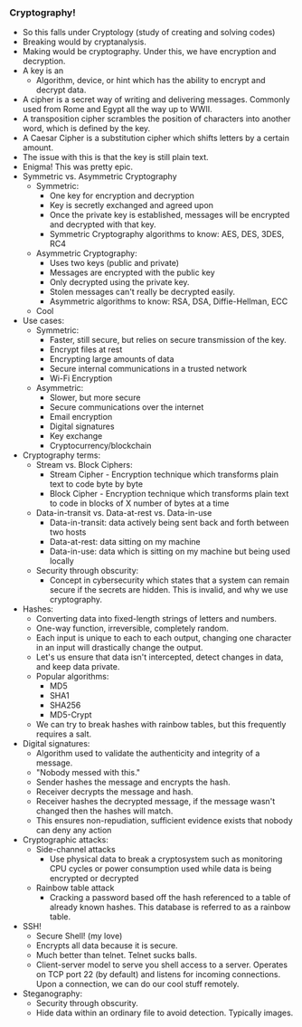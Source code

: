 ### Cryptography!
- So this falls under Cryptology (study of creating and solving codes)
- Breaking would by cryptanalysis.
- Making would be cryptography. Under this, we have encryption and decryption.
- A key is an
	- Algorithm, device, or hint which has the ability to encrypt and decrypt data.
- A cipher is a secret way of writing and delivering messages. Commonly used from Rome and Egypt all the way up to WWII.
- A transposition cipher scrambles the position of characters into another word, which is defined by the key.
- A Caesar Cipher is a substitution cipher which shifts letters by a certain amount.
- The issue with this is that the key is still plain text.
- Enigma! This was pretty epic.
- Symmetric vs. Asymmetric Cryptography
	- Symmetric:
		- One key for encryption and decryption
		- Key is secretly exchanged and agreed upon
		- Once the private key is established, messages will be encrypted and decrypted with that key.
		- Symmetric Cryptography algorithms to know: AES, DES, 3DES, RC4
	- Asymmetric Cryptography:
		- Uses two keys (public and private)
		- Messages are encrypted with the public key
		- Only decrypted using the private key.
		- Stolen messages can't really be decrypted easily.
		- Asymmetric algorithms to know: RSA, DSA, Diffie-Hellman, ECC
	- Cool
- Use cases:
	- Symmetric:
		- Faster, still secure, but relies on secure transmission of the key.
		- Encrypt files at rest
		- Encrypting large amounts of data
		- Secure internal communications in a trusted network
		- Wi-Fi Encryption
	- Asymmetric:
		- Slower, but more secure
		- Secure communications over the internet
		- Email encryption
		- Digital signatures
		- Key exchange
		- Cryptocurrency/blockchain
- Cryptography terms:
	- Stream vs. Block Ciphers:
		- Stream Cipher - Encryption technique which transforms plain text to code byte by byte
		- Block Cipher - Encryption technique which transforms plain text to code in blocks of X number of bytes at a time
	- Data-in-transit vs. Data-at-rest vs. Data-in-use
		- Data-in-transit: data actively being sent back and forth between two hosts
		- Data-at-rest: data sitting on my machine
		- Data-in-use: data which is sitting on my machine but being used locally
	- Security through obscurity:
		- Concept in cybersecurity which states that a system can remain secure if the secrets are hidden. This is invalid, and why we use cryptography.
- Hashes:
	- Converting data into fixed-length strings of letters and numbers.
	- One-way function, irreversible, completely random.
	- Each input is unique to each to each output, changing one character in an input will drastically change the output.
	- Let's us ensure that data isn't intercepted, detect changes in data, and keep data private.
	- Popular algorithms:
		- MD5
		- SHA1
		- SHA256
		- MD5-Crypt
	- We can try to break hashes with rainbow tables, but this frequently requires a salt.
- Digital signatures:
	- Algorithm used to validate the authenticity and integrity of a message.
	- "Nobody messed with this."
	- Sender hashes the message and encrypts the hash.
	- Receiver decrypts the message and hash.
	- Receiver hashes the decrypted message, if the message wasn't changed then the hashes will match.
	- This ensures non-repudiation, sufficient evidence exists that nobody can deny any action
- Cryptographic attacks:
	- Side-channel attacks
		- Use physical data to break a cryptosystem such as monitoring CPU cycles or power consumption used while data is being encrypted or decrypted
	- Rainbow table attack
		- Cracking a password based off the hash referenced to a table of already known hashes. This database is referred to as a rainbow table.
- SSH!
	- Secure Shell! (my love)
	- Encrypts all data because it is secure.
	- Much better than telnet. Telnet sucks balls.
	- Client-server model to serve you shell access to a server. Operates on TCP port 22 (by default) and listens for incoming connections. Upon a connection, we can do our cool stuff remotely.
- Steganography:
	- Security through obscurity.
	- Hide data within an ordinary file to avoid detection. Typically images.

